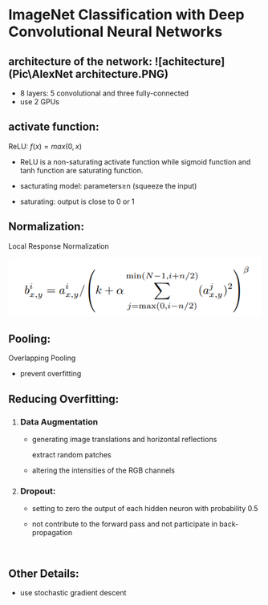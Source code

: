 # ImageNet Classification with Deep Convolutional Neural Networks



## architecture of the network:	![achitecture](Pic\AlexNet architecture.PNG)

- 8 layers: 5 convolutional and three fully-connected
- use 2 GPUs



## activate function:

ReLU: $f(x)=max(0,x)$

- ReLU is a non-saturating activate function while sigmoid function and tanh function are saturating function. 

- sacturating model: parameters$\geq$n  (squeeze the input)

- saturating: output is close to 0 or 1



## Normalization:

Local Response Normalization

![](Pic\Normalization.PNG)



## Pooling:

Overlapping Pooling

- prevent overfitting


## Reducing Overfitting:

1. ### Data Augmentation

   - generating image translations and horizontal reflections

     extract random patches

   - altering the intensities of the RGB channels

2. ### Dropout:

   - setting to zero the output of each hidden neuron with probability 0.5

   - not contribute to the forward pass and not participate in back-propagation

​	

## Other Details:

- use stochastic gradient descent 
